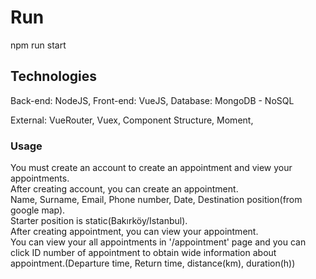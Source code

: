 # Run
npm run start

## Technologies
Back-end: NodeJS,
Front-end: VueJS,
Database: MongoDB - NoSQL

External:
VueRouter,
Vuex,
Component Structure,
Moment,

### Usage
You must create an account to create an appointment and view your appointments.<br>
After creating account, you can create an appointment.<br>
Name, Surname, Email, Phone number, Date, Destination position(from google map). <br>
Starter position is static(Bakırköy/Istanbul).<br>
After creating appointment, you can view your appointment.<br>
You can view your all appointments in '/appointment' page and you can click ID number of appointment to obtain wide information about appointment.(Departure time, Return time, distance(km), duration(h))<br>